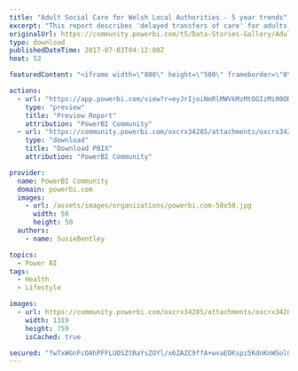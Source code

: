 ```yaml
---
title: "Adult Social Care for Welsh Local Authorities - 5 year trends"
excerpt: "This report describes 'delayed transfers of care' for adults, for all Welsh Local Authorities each month over the last 5 years; highlighting the top"
originalUrl: https://community.powerbi.com/t5/Data-Stories-Gallery/Adult-Social-Care-for-Welsh-Local-Authorities-5-year-trends/m-p/205238
type: download
publishedDateTime: 2017-07-03T04:12:00Z
heat: 52

featuredContent: "<iframe width=\"800\" height=\"500\" frameborder=\"0\" src=\"https://app.powerbi.com/view?r=eyJrIjoiNmRlMWVkMzMtOGIzMi00ODMyLTkxZmEtOTViYmMwYWYwYzBiIiwidCI6IjJmYmQ1NGQwLTc3YTgtNGQyMy1hZTUxLWRiZmY5MTA0ZDY1YyIsImMiOjh9\"></iframe>"

actions:
  - url: "https://app.powerbi.com/view?r=eyJrIjoiNmRlMWVkMzMtOGIzMi00ODMyLTkxZmEtOTViYmMwYWYwYzBiIiwidCI6IjJmYmQ1NGQwLTc3YTgtNGQyMy1hZTUxLWRiZmY5MTA0ZDY1YyIsImMiOjh9"
    type: "preview"
    title: "Preview Report"
    attribution: "PowerBI Community"
  - url: "https://community.powerbi.com/oxcrx34285/attachments/oxcrx34285/DataStoriesGallery/931/2/Wales%20Delayed%20Transfers%20of%20Care.pbix"
    type: "download"
    title: "Download PBIX"
    attribution: "PowerBI Community"

provider:
  name: PowerBI Community
  domain: powerbi.com
  images:
    - url: /assets/images/organizations/powerbi.com-50x50.jpg
      width: 50
      height: 50
  authors:
    - name: SusieBentley

topics:
  - Power BI
tags:
  - Health
  - Lifestyle

images:
  - url: https://community.powerbi.com/oxcrx34285/attachments/oxcrx34285/DataStoriesGallery/931/1/Wales%20Delayed%20Transfers%20of%20Care%20PBI.PNG
    width: 1319
    height: 759
    isCached: true

secured: "fwTxWGnFcOAhPFFLUOSZtRaYsZOYl/x6ZAZC9ffA+wvaEDKspz5KdnKnWSolGYcQNCpcL9z2YyZ53Yi293rlOWLMjqe0nII2x92gux3uwA4VNe9FWbO7V8euUsXX/ZlgloWqzfye9Nyl+PPLXeyGAYq3pn/YYamEbjiqmjklJDTbozZerNQc7wgUYQeIbwkBqHt7igVxhyhrCYjaxWFAwJ2c6cAy3+CeSTO8UKlGQD/dTaYLMuYMlaHZUMfT50yuLwduCLQL8vNhkLrtBOQ5yo74gR+ncdL92oPDOeU8ONX7dfumwbopoMH1/tXQVdkobhiA96VonCeTswWOxBpNowgIWRaRPzIXnvGnnPw/KlkMVTZGRaLmnSve/wovnYqSbqdKrHFXexHpaF2pEUuxgsQ80orat4t1LKiQbDAC8wo=;+SpxPltcincw3fP7KWdVkA=="
---
```


